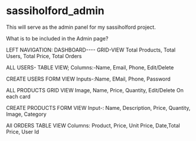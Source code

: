 # sassiholford_admin
This will serve as the admin panel for my sassiholford project.


What is to be included in the Admin page?

LEFT NAVIGATION:
DASHBOARD----
     GRID-VIEW
    Total Products, Total Users, Total Price, Total Orders


ALL USERS-
    TABLE VIEW;
    Columns:-Name, Email, Phone, Edit/Delete

CREATE USERS
   FORM VIEW
   Inputs-:Name, EMail, Phone, Password

ALL PRODUCTS
    GRID VIEW
    Image, Name, Price,  Quantity, Edit/Delete On each card

CREATE PRODUCTS
      FORM VIEW
      Input-: Name, Description, Price, Quantity, Image, Category

All ORDERS
      TABLE VIEW
       Columns: Product, Price, Unit Price, Date,Total Price, User Id